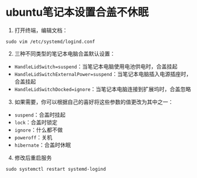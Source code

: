 # ubuntu笔记本设置合盖不休眠

1. 打开终端，编辑文档：

`sudo vim /etc/systemd/logind.conf`

2. 三种不同类型的笔记本电脑合盖默认设置：

- `HandleLidSwitch=suspend`：当笔记本电脑使用电池供电时，合盖挂起
- `HandleLidSwitchExternalPower=suspend`：当笔记本电脑插入电源插座时，合盖挂起
- `HandleLidSwitchDocked=ignore`：当笔记本电脑连接到扩展坞时，合盖忽略

3. 如果需要，你可以根据自己的喜好将这些参数的值更改为其中之一：

- `suspend`：合盖时挂起
- `lock`：合盖时锁定
- `ignore`：什么都不做
- `poweroff`：关机
- `hibernate`：合盖时休眠

4. 修改后重启服务

`sudo systemctl restart systemd-logind`